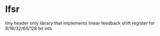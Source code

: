 # lfsr
tiny header only library that implements linear feedback shift register for 8/16/32/64/128 bit ints 
